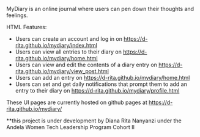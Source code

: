 MyDiary is an online journal where users can pen down their thoughts and feelings.

HTML Features:
- Users can create an account and log in on https://d-rita.github.io/mydiary/index.html
- Users can view all entries to their diary on https://d-rita.github.io/mydiary/home.html
- Users can view and edit the contents of a diary entry on https://d-rita.github.io/mydiary/view_post.html
- Users can add an entry on https://d-rita.github.io/mydiary/home.html
- Users can set and get daily notifications that prompt them to add an entry to their diary on https://d-rita.github.io/mydiary/profile.html

These UI pages are currently hosted on github pages at https://d-rita.github.io/mydiary/

**this project is under development by Diana Rita Nanyanzi under the Andela Women Tech Leadership Program Cohort II